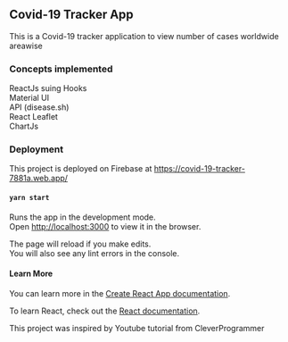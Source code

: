 ## Covid-19 Tracker App

This is a Covid-19 tracker application to view number of cases worldwide areawise 

### Concepts implemented

ReactJs suing Hooks<br />
Material UI<br />
API (disease.sh)<br />
React Leaflet<br />
ChartJs<br />

### Deployment

This project is deployed on Firebase at https://covid-19-tracker-7881a.web.app/

#### `yarn start`

Runs the app in the development mode.<br />
Open [http://localhost:3000](http://localhost:3000) to view it in the browser.

The page will reload if you make edits.<br />
You will also see any lint errors in the console.

#### Learn More

You can learn more in the [Create React App documentation](https://facebook.github.io/create-react-app/docs/getting-started).

To learn React, check out the [React documentation](https://reactjs.org/).

This project was inspired by Youtube tutorial from CleverProgrammer

